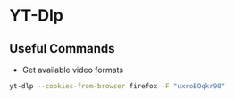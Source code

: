 # YT-Dlp
## Useful Commands
- Get available video formats
```sh
yt-dlp --cookies-from-browser firefox -F "uxroBOqkr90"
```